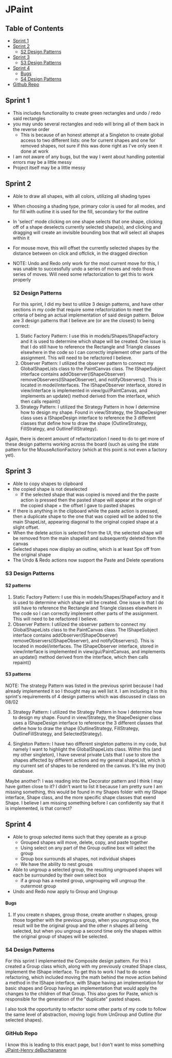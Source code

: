 # JPaint
## Table of Contents
* [Sprint 1](#sprint-1)
* [Sprint 2](#sprint-2)
  * [S2 Design Patterns](#s2-design-patterns)
* [Sprint 3](#sprint-3)
  * [S3 Design Patterns](#s3-design-patterns)
* [Sprint 4](#sprint-4)
  * [Bugs](#bugs)
  * [S4 Design Patterns](#s4-design-patterns)
* [Github Repo](#github-repo)   


## Sprint 1 ##
* This includes functionality to create green rectangles and undo / redo said rectangles
* you may undo several rectangles and redo will bring all of them back in the reverse order
  * This is because of an honest attempt at a Singleton to create global access to two different lists: one for current shapes and one for removed shapes, not sure if this was done right as I've only seen it done at work
* I am not aware of any bugs, but the way I went about handling potential errors may be a little messy
* Project itself may be a little messy

## Sprint 2 ##
* Able to draw all shapes, with all colors, utilizing all shading types
* When choosing a shading type, primary color is used for all modes, and for fill with outline it is used for the fill, secondary for the outline
* In 'select' mode clicking on one shape selects that one shape, clicking off of a shape deselects currently selected shape(s), and clicking and dragging will create an invisible bounding box that will select all shapes within it
* For mouse move, this will offset the currently selected shapes by the distance between on click and offclick, in the dragged direction
* NOTE: Undo and Redo only work for the most current move for this, I was unable to successfully undo a series of moves and redo those series of moves. Will need some refactorization to get this to work properly

  ### S2 Design Patterns ###
  For this sprint, I did my best to utilize 3 design patterns, and have other sections in my code that require some refactorization to meet the criteria of being an actual implementation of said design pattern.
  Below are 3 design patterns that I believe are (or are the closest) to being correct:
  1. Static Factory Pattern: 
       I use this in models/Shapes/ShapeFactory and it is used to determine which shape will be created. One issue is that I do still have to reference the Rectangle and Triangle classes elsewhere in the code so I can correctly implement other parts of the assignment. This will need to be refactored I believe.
  2. Observer Pattern: I utilized the observer pattern to connect my GlobalShapeLists class to the PaintCanvas class. The IShapeSubject interface contains addObserver(IShapeObserver) removeObservers(IShapeObserver), and notifyObservers(). This is located in model/interfaces. The IShapeObserver interface, stored in view/interface is implemented in view/gui/PaintCanvas, and implements an update() method derived from the interface, which then calls repaint()
  3. Strategy Pattern: I utilized the Strategy Pattern in how I determine how to design my shape. Found in view/Strategy, the ShapeDesigner class uses a IShapeDesign interface to reference the 3 different classes that define how to draw the shape (OutlineStrategy, FillStrategy, and OutlineFillStrategy).
 
 Again, there is decent amount of refactorization I need to do to get more of these design patterns working across the board (such as using the state pattern for the MouseActionFactory (which at this point is not even a factory yet). 

 ## Sprint 3 ##
* Able to copy shapes to clipboard
* the copied shape is not deselected
  * If the selected shape that was copied is moved and the the paste action is pressed  then the pasted shape will appear at the origin of the copied shape + the offset I gave to pasted shapes
*  If there is anything in the clipboard while the paste action is pressed, then a duplicate shape to the one that was copied will be added to the main ShapeList, appearing diagonal to the original copied shape at a slight offset.
*  When the delete action is selected from the UI, the selected shape will be removed from the main shapelist and subsequently deleted from the canvas
*  Selected shapes now display an outline, which is at least 5px off from the original shape
*  The Undo & Redo actions now support the Paste and Delete operations

  ### S3 Design Patterns ###
  #### S2 patterns ####
   1. Static Factory Pattern: 
       I use this in models/Shapes/ShapeFactory and it is used to determine which shape will be created. One issue is that I do still have to reference the Rectangle and Triangle classes elsewhere in the code so I can correctly implement other parts of the assignment. This will need to be refactored I believe.
  2. Observer Pattern: I utilized the observer pattern to connect my GlobalShapeLists class to the PaintCanvas class. The IShapeSubject interface contains addObserver(IShapeObserver) removeObservers(IShapeObserver), and notifyObservers(). This is located in model/interfaces. The IShapeObserver interface, stored in view/interface is implemented in view/gui/PaintCanvas, and implements an update() method derived from the interface, which then calls repaint()
  #### S3 patterns ####
  NOTE: The strategy Pattern was listed in the previous sprint because I had already implemented it so I thought may as well list it. I am including it in this sprint's requirements of 4 design patterns which was discussed in class on 08/02
 
  3. Strategy Pattern: I utilized the Strategy Pattern in how I determine how to design my shape. Found in view/Strategy, the ShapeDesigner class uses a IShapeDesign interface to reference the 3 different classes that define how to draw the shape (OutlineStrategy, FillStrategy, OutlineFillStrategy, and SelectedStrategy).
  
  4. Singleton Pattern: I have two different singleton patterns in my code, but namely I want to highlight the GlobalShapeLists class. Within this (and my other singleton), I have several private Lists that I use to store the shapes affected by different actions and my general shapeList, which is my current set of shapes to be rendered on the canvas. It's like my (not) database.

Maybe another?: I was reading into the Decorator pattern and I think I may have gotten close to it? I didn't want to list it because I am pretty sure I am missing something, this would be found in my Shapes folder with my IShape interface, Shape class, and the more specific shape classes that exend Shape. I believe I am missing something before I can confidently say that it is implemented, is that correct?

## Sprint 4 ##
*  Able to group selected items such that they operate as a group
   *  Grouped shapes will move, delete, copy, and paste together
   *  Using select on any part of the Group outline box will select the group
   *  Group box surrounds all shapes, not individual shapes
   *  We have the ability to nest groups
*  Able to ungroup a selected group, the resulting ungrouped shapes will each be surrounded by their own select box
   *  if a group has a nested group, ungrouping will ungroup the outermost group
*  Undo and Redo now apply to Group and Ungroup

#### Bugs ####
  1.  If you create n shapes, group those, create another n shapes, group those together with the previous group, when you ungroup once, the result will be the original group and the other n shapes all being selected, but when you ungroup a second time only the shapes within the original group of shapes will be selected.

### S4 Design Patterns ###
For this sprint I implemented the Composite design pattern. For this I created a Group class which, along with my previously created Shape class, implement the IShape interface. To get this to work I had to do some refactoring, which included moving the math behind the move action behind a method in the IShape interface, with Shape having an implementation for basic shapes and Group having an implementation that would apply the changes to the children of that Group. This also goes for Paste, which is responsible for the generation of the "duplicate" pasted shapes.

I also took the opportunity to refactor some other parts of my code to follow the same level of abstraction, moving logic from UnGroup and Outline (for selected shapes). 

### GitHub Repo ###
I know this is leading to this exact page, but I don't want to miss something
[JPaint-Henry deBuchananne](https://github.com/HenrydeB/JPaint)

